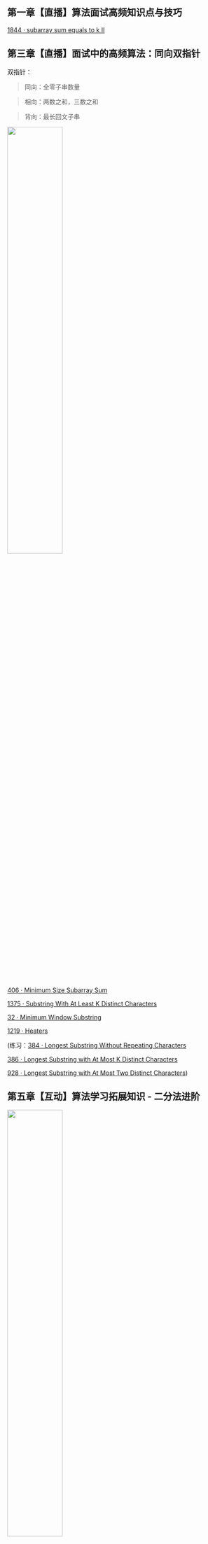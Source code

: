 ## 第一章【直播】算法面试高频知识点与技巧
[1844 · subarray sum equals to k II](https://github.com/mazexiaozhoulu/Leetcode-/blob/58172b3504aea63bf73eb74e2195c191cba27f8a/lintcode%201844%20%C2%B7%20subarray%20sum%20equals%20to%20k%20II.md)

## 第三章【直播】面试中的高频算法：同向双指针

双指针：

> 同向：全零子串数量

> 相向：两数之和，三数之和

> 背向：最长回文子串

<img src="https://user-images.githubusercontent.com/60911066/152033181-cfe5125a-705b-4d90-b774-5bf0f97ccbd0.jpg" width="50%" height="50%">

[406 · Minimum Size Subarray Sum](https://github.com/mazexiaozhoulu/Leetcode-/blob/d4602af78fad15b4b41d8b11ca68aa8e957dcfc6/leetcode.406%20%C2%B7%20Minimum%20Size%20Subarray%20Sum.md)

[1375 · Substring With At Least K Distinct Characters](https://github.com/mazexiaozhoulu/Leetcode-/blob/775d27ca91c4fa610d94dcc1435841e0184dc943/lintcode.1375%20%C2%B7%20Substring%20With%20At%20Least%20K%20Distinct%20Characters.md)

[32 · Minimum Window Substring](https://github.com/mazexiaozhoulu/Leetcode-/blob/205856d6dbece04180ecf2b6b0eacd5d66bf0f3b/lintcode.32%20%C2%B7%20Minimum%20Window%20Substring.md)

[1219 · Heaters](https://github.com/mazexiaozhoulu/Leetcode-/blob/d6cc1363a3e4e1aa739de57f0cbffde51e5c9ded/lintcode.1219%20%C2%B7%20Heaters.md)

(练习：[384 · Longest Substring Without Repeating Characters](https://github.com/mazexiaozhoulu/Leetcode-/blob/7e3bad3b2851d5fd11c3f34665f08af0ace78048/lintcode.384%20%C2%B7%20Longest%20Substring%20Without%20Repeating%20Characters.md)

[386 · Longest Substring with At Most K Distinct Characters](https://github.com/mazexiaozhoulu/Leetcode-/blob/cadfe114aa1f4ed5c2ef1f366128d4b37ac7c6f0/lintcode.386%20%C2%B7%20Longest%20Substring%20with%20At%20Most%20K%20Distinct%20Characters.md)

[928 · Longest Substring with At Most Two Distinct Characters](https://github.com/mazexiaozhoulu/Leetcode-/blob/9e41465c9843e63fe702455fa779305ebfe79b58/lintcode.928%20%C2%B7%20Longest%20Substring%20with%20At%20Most%20Two%20Distinct%20Characters.md))

## 第五章【互动】算法学习拓展知识 - 二分法进阶

<img src="https://user-images.githubusercontent.com/60911066/152246625-4b387f69-90f5-4681-93cc-d05258ac2584.png" width="50%" height="50%">

[159 · Find Minimum in Rotated Sorted Array](https://github.com/mazexiaozhoulu/Leetcode-/blob/d8ad8717bcf630aa8886984b32bfec492bf7502d/lintcode.159%20%C2%B7%20Find%20Minimum%20in%20Rotated%20Sorted%20Array.md)

[183 · Wood Cut](https://github.com/mazexiaozhoulu/Leetcode-/blob/453bf8a8a76e665dd703ae7cf852e7ac2e20e1f8/lintcode.183%20%C2%B7%20Wood%20Cut.md)

练习([1507 · Shortest Subarray with Sum at Least K](https://github.com/mazexiaozhoulu/Leetcode-/blob/71b220a5e6e903c2a2aaebd79fcd8aaf8496fc94/lintcode.1507%20%C2%B7%20Shortest%20Subarray%20with%20Sum%20at%20Least%20K.md)

[1272 · Kth Smallest Element in a Sorted Matrix](https://github.com/mazexiaozhoulu/Leetcode-/blob/15c906597f6749c0e464dd4c2754db72346c4443/lintcode.1272%20%C2%B7%20Kth%20Smallest%20Element%20in%20a%20Sorted%20Matrix.md))

## 滑窗型双指针与隔板法

[1849 · Grumpy Bookstore Owner](https://github.com/mazexiaozhoulu/Leetcode-/blob/aa1f0c01ff76709637556fd134f0e1384cb31918/lintcode.1849%20%C2%B7%20Grumpy%20Bookstore%20Owner.md)
